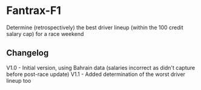 # Fantrax-F1
 Determine (retrospectively) the best driver lineup (within the 100 credit salary cap) for a race weekend

## Changelog
V1.0 - Initial version, using Bahrain data (salaries incorrect as didn't capture before post-race update)
V1.1 - Added determination of the worst driver lineup too